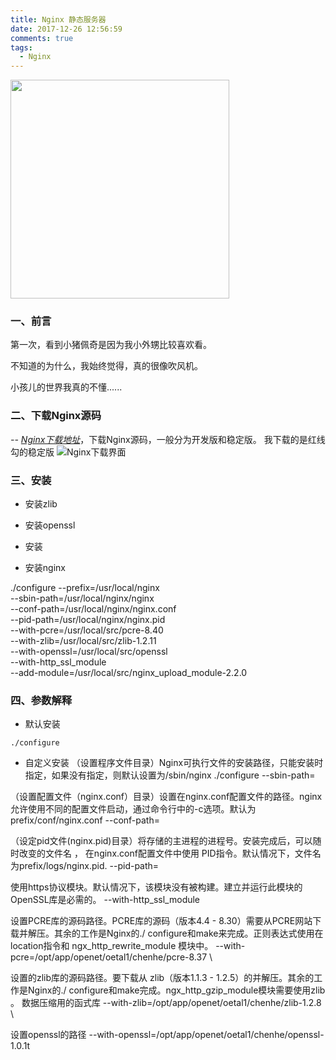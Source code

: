 ```yaml
---
title: Nginx 静态服务器
date: 2017-12-26 12:56:59
comments: true
tags:
  - Nginx
---
```


<p><img src="/assets/postImg/dockerNginxLogo.jpeg" width="350px" height="350px"></p>

### 一、前言

第一次，看到小猪佩奇是因为我小外甥比较喜欢看。

不知道的为什么，我始终觉得，真的很像吹风机。

小孩儿的世界我真的不懂......

<!-- more -->

### 二、下载Nginx源码

*-- [Nginx下载地址](https://nginx.org/en/download.html)*，下载Nginx源码，一般分为开发版和稳定版。
我下载的是红线勾的稳定版
![Nginx下载界面](/assets/postImg/nginxDownload.jpg)

### 三、安装

* 安装zlib
* 安装openssl
* 安装

* 安装nginx

./configure --prefix=/usr/local/nginx \
--sbin-path=/usr/local/nginx/nginx \
--conf-path=/usr/local/nginx/nginx.conf \
--pid-path=/usr/local/nginx/nginx.pid \
--with-pcre=/usr/local/src/pcre-8.40 \
--with-zlib=/usr/local/src/zlib-1.2.11 \
--with-openssl=/usr/local/src/openssl \
--with-http_ssl_module \
--add-module=/usr/local/src/nginx_upload_module-2.2.0

### 四、参数解释
* 默认安装
```
./configure
```

* 自定义安装
（设置程序文件目录）Nginx可执行文件的安装路径，只能安装时指定，如果没有指定，则默认设置为<prefix>/sbin/nginx
./configure --sbin-path=<path>

（设置配置文件（nginx.conf）目录）设置在nginx.conf配置文件的路径。nginx允许使用不同的配置文件启动，通过命令行中的-c选项。默认为prefix/conf/nginx.conf
--conf-path=<path>

 （设定pid文件(nginx.pid)目录）将存储的主进程的进程号。安装完成后，可以随时改变的文件名 ， 在nginx.conf配置文件中使用 PID指令。默认情况下，文件名 为prefix/logs/nginx.pid.
--pid-path=<path>

 使用https协议模块。默认情况下，该模块没有被构建。建立并运行此模块的OpenSSL库是必需的。
--with-http_ssl_module

设置PCRE库的源码路径。PCRE库的源码（版本4.4 - 8.30）需要从PCRE网站下载并解压。其余的工作是Nginx的./ configure和make来完成。正则表达式使用在location指令和 ngx_http_rewrite_module 模块中。
--with-pcre=/opt/app/openet/oetal1/chenhe/pcre-8.37 \

设置的zlib库的源码路径。要下载从 zlib（版本1.1.3 - 1.2.5）的并解压。其余的工作是Nginx的./ configure和make完成。ngx_http_gzip_module模块需要使用zlib 。
数据压缩用的函式库
--with-zlib=/opt/app/openet/oetal1/chenhe/zlib-1.2.8 \

设置openssl的路径
--with-openssl=/opt/app/openet/oetal1/chenhe/openssl-1.0.1t
